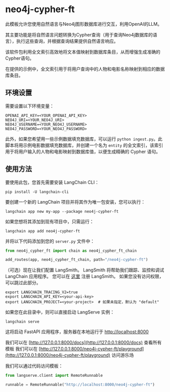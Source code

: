 # neo4j-cypher-ft

此模板允许您使用自然语言与Neo4j图形数据库进行交互，利用OpenAI的LLM。

其主要功能是将自然语言问题转换为Cypher查询（用于查询Neo4j数据库的语言），执行这些查询，并根据查询结果提供自然语言响应。

该软件包利用全文索引高效地将文本值映射到数据库条目，从而增强生成准确的Cypher语句。

在提供的示例中，全文索引用于将用户查询中的人物和电影名称映射到相应的数据库条目。

## 环境设置

需要设置以下环境变量：

```
OPENAI_API_KEY=<YOUR_OPENAI_API_KEY>
NEO4J_URI=<YOUR_NEO4J_URI>
NEO4J_USERNAME=<YOUR_NEO4J_USERNAME>
NEO4J_PASSWORD=<YOUR_NEO4J_PASSWORD>
```

此外，如果您希望用一些示例数据填充数据库，可以运行 `python ingest.py`。此脚本将用示例电影数据填充数据库，并创建一个名为 `entity` 的全文索引，该索引用于将用户输入的人物和电影映射到数据库值，以便生成精确的 Cypher 语句。

## 使用方法

要使用此包，您首先需要安装 LangChain CLI：

```shell
pip install -U langchain-cli
```

要创建一个新的 LangChain 项目并将其作为唯一包安装，您可以执行：

```shell
langchain app new my-app --package neo4j-cypher-ft
```

如果您想将其添加到现有项目中，只需运行：

```shell
langchain app add neo4j-cypher-ft
```

并将以下代码添加到您的 `server.py` 文件中：
```python
from neo4j_cypher_ft import chain as neo4j_cypher_ft_chain

add_routes(app, neo4j_cypher_ft_chain, path="/neo4j-cypher-ft")
```

（可选）现在让我们配置 LangSmith。 
LangSmith 将帮助我们跟踪、监控和调试 LangChain 应用程序。 
您可以在 [这里](https://smith.langchain.com/) 注册 LangSmith。 
如果您没有访问权限，可以跳过此部分。

```shell
export LANGCHAIN_TRACING_V2=true
export LANGCHAIN_API_KEY=<your-api-key>
export LANGCHAIN_PROJECT=<your-project>  # 如果未指定，默认为 "default"
```

如果您在此目录中，则可以直接启动 LangServe 实例：

```shell
langchain serve
```

这将启动 FastAPI 应用程序，服务器在本地运行于 
[http://localhost:8000](http://localhost:8000)

我们可以在 [http://127.0.0.1:8000/docs](http://127.0.0.1:8000/docs) 查看所有模板
我们可以在 [http://127.0.0.1:8000/neo4j-cypher-ft/playground](http://127.0.0.1:8000/neo4j-cypher-ft/playground) 访问游乐场  

我们可以通过代码访问模板：

```python
from langserve.client import RemoteRunnable

runnable = RemoteRunnable("http://localhost:8000/neo4j-cypher-ft")
```
